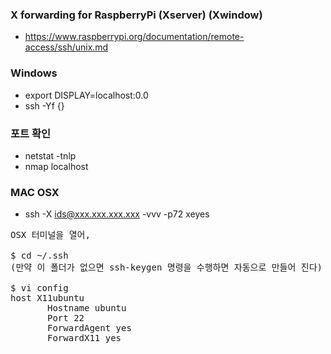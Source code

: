 ### X forwarding for RaspberryPi (Xserver) (Xwindow)
- https://www.raspberrypi.org/documentation/remote-access/ssh/unix.md

### Windows
- export DISPLAY=localhost:0.0
- ssh -Yf {}


### 포트 확인
- netstat -tnlp
- nmap localhost

### MAC OSX

- ssh -X ids@xxx.xxx.xxx.xxx -vvv -p72 xeyes

<pre>
OSX 터미널을 열어,

$ cd ~/.ssh
(만약 이 폴더가 없으면 ssh-keygen 명령을 수행하면 자동으로 만들어 진다)

$ vi config
host X11ubuntu
       Hostname ubuntu
       Port 22
       ForwardAgent yes
       ForwardX11 yes
</pre>
